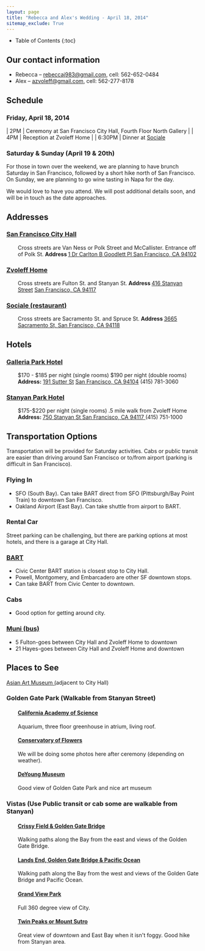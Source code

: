 ```yaml
---
layout: page
title: "Rebecca and Alex's Wedding - April 18, 2014"
sitemap_exclude: True
---
```


* Table of Contents
{:toc}

<h2><b>Our contact information</b></h2>
<ul>
	<li>Rebecca – <a href="mailto:rebeccaj983@gmail.com">rebeccaj983@gmail.com</a>, cell: 562-652-0484</li>
	<li>Alex – <a href="mailto:azvoleff@gmail.com">azvoleff@gmail.com</a>, cell: 562-277-8178</li>
</ul>

<h2><b>Schedule</b></h2>

<h3>Friday, April 18, 2014</h3>

| 2PM    | Ceremony at San Francisco City Hall, Fourth Floor North Gallery |
| 4PM    | Reception at Zvoleff Home |
| 6:30PM | Dinner at <a href="http://sfsociale.com/">Sociale</a>

<h3><b>Saturday<b> &amp;</b> Sunday (April 19<b> &amp; </b>20th)</b></h3>
For those in town over the weekend, we are planning to have brunch Saturday in 
San Francisco, followed by a short hike north of San Francisco. On Sunday, we 
are planning to go wine tasting in Napa for the day.

We would love to have you attend. We will post additional details soon, and 
will be in touch as the date approaches.

<h2>Addresses</h2>

<h3><a href="http://sfgsa.org/index.aspx?page=1085">San Francisco City Hall</a></h3>
<p style="padding-left: 30px;">Cross streets are Van Ness or Polk Street and McCallister. Entrance off of Polk St.
<strong>Address </strong><a href="https://www.google.com/maps/preview/place/San+Francisco+City+Hall/@37.7793427,-122.4189105,17z">1 Dr Carlton B Goodlett Pl San Francisco, CA 94102 </a></p>

<h3><a href="https://maps.google.com/maps?q=416+stanyan+st+san+francisco">Zvoleff Home</a></h3>
<p style="padding-left: 30px;">Cross streets are Fulton St. and Stanyan St.
<strong>Address </strong><a href="https://www.google.com/maps/preview/place/416+Stanyan+St/@37.7745543,-122.454306,17z">416 Stanyan Street</a> <a href="https://www.google.com/maps/preview/place/416+Stanyan+St/@37.7745543,-122.454306,17z">San Francisco, CA 94117</a></p>

<h3><a href="http://www.sfsociale.com">Sociale (restaurant)</a></h3>
<p style="padding-left: 30px;">Cross streets are Sacramento St. and Spruce St.
<strong>Address </strong><a href="https://www.google.com/maps/place/Sociale/@37.7875304,-122.4530431,18z">3665 Sacramento St, San Francisco, CA 94118</a></p>

<h2><b>Hotels</b></h2>
<h3><a href="http://www.jdvhotels.com/hotels/california/san-francisco-hotels/galleria-park-hotel">Galleria Park Hotel</a></h3>
<p style="padding-left: 30px;">$170 - $185 per night (single rooms) $190 per night (double rooms)
<strong>Address:</strong> <a href="https://www.google.com/maps/preview/place/Galleria+Park+Hotel/@37.7897284,-122.4035623,17z">191 Sutter St</a> <a href="https://www.google.com/maps/preview/place/Galleria+Park+Hotel/@37.7897284,-122.4035623,17z">San Francisco, CA 94104</a> (415) 781-3060</p>

<h3><a href="http://www.stanyanpark.com">Stanyan Park Hotel</a></h3>
<p style="padding-left: 30px;">$175-$220 per night (single rooms) .5 mile walk from Zvoleff Home
<strong>Address: </strong><a href="https://www.google.com/maps/preview/place/Stanyan+Park+Hotel/@37.7681372,-122.453239,17z">750 Stanyan St San Francisco, CA 94117 </a>(415) 751-1000</p>

<h2>Transportation Options</h2>
Transportation will be provided for Saturday activities. Cabs or public transit 
are easier than driving around San Francisco or to/from airport (parking is 
difficult in San Francisco).

<h3>Flying In</h3>
<ul>
	<li>SFO (South Bay). Can take BART direct from SFO (Pittsburgh/Bay Point Train) to downtown San Francisco.</li>
	<li>Oakland Airport (East Bay). Can take shuttle from airport to BART.</li>
</ul>

<h3>Rental Car</h3>
Street parking can be challenging, but there are parking options at most 
hotels, and there is a garage at City Hall.

<h3><a href="http://www.bart.gov/">BART</a></h3>
<ul>
	<li>Civic Center BART station is closest stop to City Hall.</li>
	<li>Powell, Montgomery, and Embarcadero are other SF downtown stops.</li>
	<li>Can take BART from Civic Center to downtown.</li>
</ul>

<h3>Cabs</h3>
<ul>
	<li>Good option for getting around city.</li>
</ul>

<h3><a href="http://www.sfmta.com/">Muni (bus)</a></h3>
<ul>
	<li>5 Fulton-goes between City Hall and Zvoleff Home to downtown</li>
	<li>21 Hayes-goes between City Hall and Zvoleff Home and downtown</li>
</ul>

<h2>Places to See</h2>
<a href="http://www.asianart.org/">Asian Art Museum (</a>adjacent to City Hall)

<h3>Golden Gate Park (Walkable from Stanyan Street)</h3>

<h4 style="padding-left: 30px;"><a href="http://sfrecpark.org/destination/california-academy-of-sciences/">California Academy of Science</a></h4>
<p style="padding-left: 30px;">Aquarium, three floor greenhouse in atrium, living roof.</p>

<h4 style="padding-left: 30px;"><a href="http://sfrecpark.org/destination/conservatory-of-flowers/">Conservatory of Flowers</a></h4>
<p style="padding-left: 30px;">We will be doing some photos here after ceremony (depending on weather).</p>

<h4 style="padding-left: 30px;"><a href="http://sfrecpark.org/destination/de-young-museum/">DeYoung Museum</a></h4>
<p style="padding-left: 30px;">Good view of Golden Gate Park and nice art museum</p>

<h3>Vistas (Use Public transit or cab some are walkable from Stanyan)</h3>

<h4 style="padding-left: 30px;"><a href="http://www.parksconservancy.org/visit/park-sites/crissy-field.html">Crissy Field &amp; Golden Gate Bridge</a></h4>
<p style="padding-left: 30px;">Walking paths along the Bay from the east and views of the Golden Gate Bridge.</p>

<h4 style="padding-left: 30px;"><a href="http://www.parksconservancy.org/visit/park-sites/lands-end.html">Lands End, Golden Gate Bridge &amp; Pacific Ocean</a></h4>
<p style="padding-left: 30px;">Walking path along the Bay from the west and views of the Golden Gate Bridge and Pacific Ocean.</p>

<h4 style="padding-left: 30px;"><a href="http://sfrecpark.org/destination/grand-view-park/">Grand View Park</a></h4>
<p style="padding-left: 30px;">Full 360 degree view of City.</p>

<h4 style="padding-left: 30px;"><a href="http://sfrecpark.org/destination/twin-peaks/">Twin Peaks or Mount Sutro</a></h4>
<p style="padding-left: 30px;">Great view of downtown and East Bay when it isn't foggy. Good hike from Stanyan area.</p>
